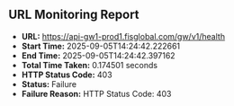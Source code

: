 ## URL Monitoring Report

- **URL:** https://api-gw1-prod1.fisglobal.com/gw/v1/health
- **Start Time:** 2025-09-05T14:24:42.222661
- **End Time:** 2025-09-05T14:24:42.397162
- **Total Time Taken:** 0.174501 seconds
- **HTTP Status Code:** 403
- **Status:** Failure
- **Failure Reason:** HTTP Status Code: 403
